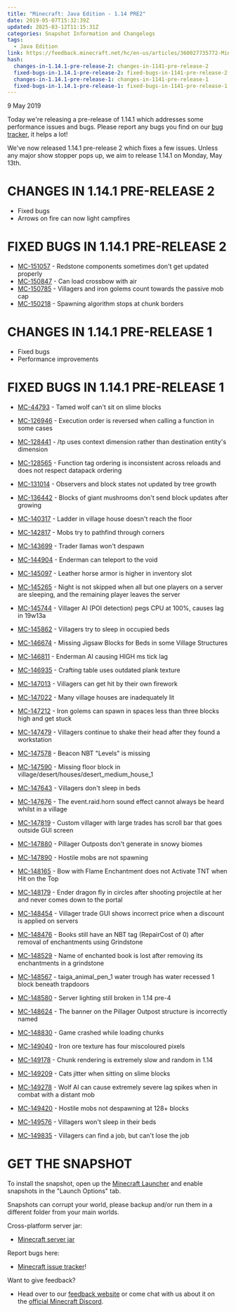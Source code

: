 ```yaml
---
title: "Minecraft: Java Edition - 1.14 PRE2"
date: 2019-05-07T15:32:39Z
updated: 2025-03-12T11:15:31Z
categories: Snapshot Information and Changelogs
tags:
  - Java Edition
link: https://feedback.minecraft.net/hc/en-us/articles/360027735772-Minecraft-Java-Edition-1-14-PRE2
hash:
  changes-in-1.14.1-pre-release-2: changes-in-1141-pre-release-2
  fixed-bugs-in-1.14.1-pre-release-2: fixed-bugs-in-1141-pre-release-2
  changes-in-1.14.1-pre-release-1: changes-in-1141-pre-release-1
  fixed-bugs-in-1.14.1-pre-release-1: fixed-bugs-in-1141-pre-release-1
---
```


9 May 2019

Today we're releasing a pre-release of 1.14.1 which addresses some performance issues and bugs. Please report any bugs you find on our [bug tracker](https://bugs.mojang.com/browse/MC), it helps a lot!

We've now released 1.14.1 pre-release 2 which fixes a few issues. Unless any major show stopper pops up, we aim to release 1.14.1 on Monday, May 13th.

# CHANGES IN 1.14.1 PRE-RELEASE 2

- Fixed bugs
- Arrows on fire can now light campfires

# FIXED BUGS IN 1.14.1 PRE-RELEASE 2

- [MC-151057](https://bugs.mojang.com/browse/MC-151057) - Redstone components sometimes don't get updated properly
- [MC-150847](https://bugs.mojang.com/browse/MC-150847) - Can load crossbow with air
- [MC-150785](https://bugs.mojang.com/browse/MC-150785) - Villagers and iron golems count towards the passive mob cap
- [MC-150218](https://bugs.mojang.com/browse/MC-150218) - Spawning algorithm stops at chunk borders

# CHANGES IN 1.14.1 PRE-RELEASE 1

- Fixed bugs
- Performance improvements

# FIXED BUGS IN 1.14.1 PRE-RELEASE 1

- [MC-44793](https://bugs.mojang.com/browse/MC-44793) - Tamed wolf can't sit on slime blocks

- [MC-126946](https://bugs.mojang.com/browse/MC-126946) - Execution order is reversed when calling a function in some cases

- [MC-128441](https://bugs.mojang.com/browse/MC-128441) - /tp uses context dimension rather than destination entity's dimension

- [MC-128565](https://bugs.mojang.com/browse/MC-128565) - Function tag ordering is inconsistent across reloads and does not respect datapack ordering

- [MC-131014](https://bugs.mojang.com/browse/MC-131014) - Observers and block states not updated by tree growth

- [MC-136442](https://bugs.mojang.com/browse/MC-136442) - Blocks of giant mushrooms don't send block updates after growing

- [MC-140317](https://bugs.mojang.com/browse/MC-140317) - Ladder in village house doesn't reach the floor

- [MC-142817](https://bugs.mojang.com/browse/MC-142817) - Mobs try to pathfind through corners

- [MC-143699](https://bugs.mojang.com/browse/MC-143699) - Trader llamas won't despawn

- [MC-144904](https://bugs.mojang.com/browse/MC-144904) - Enderman can teleport to the void

- [MC-145097](https://bugs.mojang.com/browse/MC-145097) - Leather horse armor is higher in inventory slot

- [MC-145265](https://bugs.mojang.com/browse/MC-145265) - Night is not skipped when all but one players on a server are sleeping, and the remaining player leaves the server

- [MC-145744](https://bugs.mojang.com/browse/MC-145744) - Villager AI (POI detection) pegs CPU at 100%, causes lag in 19w13a

- [MC-145862](https://bugs.mojang.com/browse/MC-145862) - Villagers try to sleep in occupied beds

- [MC-146674](https://bugs.mojang.com/browse/MC-146674) - Missing Jigsaw Blocks for Beds in some Village Structures

- [MC-146811](https://bugs.mojang.com/browse/MC-146811) - Enderman AI causing HIGH ms tick lag

- [MC-146935](https://bugs.mojang.com/browse/MC-146935) - Crafting table uses outdated plank texture

- [MC-147013](https://bugs.mojang.com/browse/MC-147013) - Villagers can get hit by their own firework

- [MC-147022](https://bugs.mojang.com/browse/MC-147022) - Many village houses are inadequately lit

- [MC-147212](https://bugs.mojang.com/browse/MC-147212) - Iron golems can spawn in spaces less than three blocks high and get stuck

- [MC-147479](https://bugs.mojang.com/browse/MC-147479) - Villagers continue to shake their head after they found a workstation

- [MC-147578](https://bugs.mojang.com/browse/MC-147578) - Beacon NBT "Levels" is missing

- [MC-147590](https://bugs.mojang.com/browse/MC-147590) - Missing floor block in village/desert/houses/desert_medium_house_1

- [MC-147643](https://bugs.mojang.com/browse/MC-147643) - Villagers don't sleep in beds

- [MC-147676](https://bugs.mojang.com/browse/MC-147676) - The event.raid.horn sound effect cannot always be heard whilst in a village

- [MC-147819](https://bugs.mojang.com/browse/MC-147819) - Custom villager with large trades has scroll bar that goes outside GUI screen

- [MC-147880](https://bugs.mojang.com/browse/MC-147880) - Pillager Outposts don't generate in snowy biomes

- [MC-147890](https://bugs.mojang.com/browse/MC-147890) - Hostile mobs are not spawning

- [MC-148165](https://bugs.mojang.com/browse/MC-148165) - Bow with Flame Enchantment does not Activate TNT when Hit on the Top

- [MC-148179](https://bugs.mojang.com/browse/MC-148179) - Ender dragon fly in circles after shooting projectile at her and never comes down to the portal

- [MC-148454](https://bugs.mojang.com/browse/MC-148454) - Villager trade GUI shows incorrect price when a discount is applied on servers

- [MC-148476](https://bugs.mojang.com/browse/MC-148476) - Books still have an NBT tag (RepairCost of 0) after removal of enchantments using Grindstone

- [MC-148529](https://bugs.mojang.com/browse/MC-148529) - Name of enchanted book is lost after removing its enchantments in a grindstone

- [MC-148567](https://bugs.mojang.com/browse/MC-148567) - taiga_animal_pen_1 water trough has water recessed 1 block beneath trapdoors

- [MC-148580](https://bugs.mojang.com/browse/MC-148580) - Server lighting still broken in 1.14 pre-4

- [MC-148624](https://bugs.mojang.com/browse/MC-148624) - The banner on the Pillager Outpost structure is incorrectly named

- [MC-148830](https://bugs.mojang.com/browse/MC-148830) - Game crashed while loading chunks

- [MC-149040](https://bugs.mojang.com/browse/MC-149040) - Iron ore texture has four miscoloured pixels

- [MC-149178](https://bugs.mojang.com/browse/MC-149178) - Chunk rendering is extremely slow and random in 1.14

- [MC-149209](https://bugs.mojang.com/browse/MC-149209) - Cats jitter when sitting on slime blocks

- [MC-149278](https://bugs.mojang.com/browse/MC-149278) - Wolf AI can cause extremely severe lag spikes when in combat with a distant mob

- [MC-149420](https://bugs.mojang.com/browse/MC-149420) - Hostile mobs not despawning at 128+ blocks

- [MC-149576](https://bugs.mojang.com/browse/MC-149576) - Villagers won't sleep in their beds

- [MC-149835](https://bugs.mojang.com/browse/MC-149835) - Villagers can find a job, but can't lose the job

# GET THE SNAPSHOT

To install the snapshot, open up the [Minecraft Launcher](https://minecraft.net/download) and enable snapshots in the "Launch Options" tab.

Snapshots can corrupt your world, please backup and/or run them in a different folder from your main worlds.

Cross-platform server jar:

- [Minecraft server jar](https://launcher.mojang.com/v1/objects/0bbed1aa2ef4bd4c0d6134461ac3e8eba1dc5f62/server.jar)

Report bugs here:

- [Minecraft issue tracker](https://bugs.mojang.com/browse/MC)!

Want to give feedback?

- Head over to our [feedback website](https://aka.ms/snapshotfeedback) or come chat with us about it on the [official Minecraft Discord](https://discord.gg/Minecraft).
